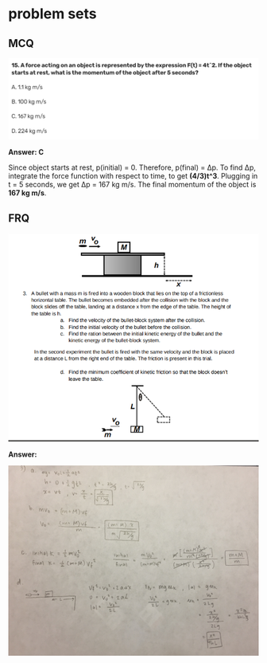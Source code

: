 # problem sets

## MCQ

![](<../.gitbook/assets/image (13).png>)

**Answer: C**

Since object starts at rest, p(initial) = 0. Therefore, p(final) = Δp. To find Δp, integrate the force function with respect to time, to get **(4/3)t^3**. Plugging in t = 5 seconds, we get Δp = 167 kg m/s. The final momentum of the object is **167 kg m/s**.

## FRQ

![](<../.gitbook/assets/image (33).png>)

**Answer:**

![](../.gitbook/assets/IMG-6047.jpg)
